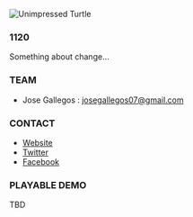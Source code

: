 ![Unimpressed Turtle](https://raw.github.com/josegallegos07/game-off-2013/development/1120/raw_assets/github_banner.png)

### 1120
Something about change...

### TEAM
* Jose Gallegos : [josegallegos07@gmail.com](mailto:josegallegos07@gmail.com) 

### CONTACT
* [Website](http://www.unimpressedturtle.com)
* [Twitter](http://www.twitter.com/uni_turtle)
* [Facebook](http://www.facebook.com/unimpressedturtle)

### PLAYABLE DEMO
TBD
